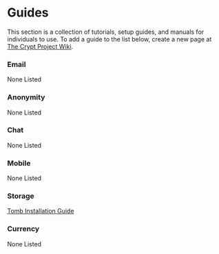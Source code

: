 # Guides

This section is a collection of tutorials, setup guides, and manuals for individuals to use.  To add a guide to the list below, create a new page at [The Crypt Project Wiki](https://wiki.crypto.is).

### Email

None Listed

### Anonymity

None Listed

### Chat

None Listed

### Mobile

None Listed

### Storage

[Tomb Installation Guide](/guides/install-tomb/)

### Currency

None Listed

